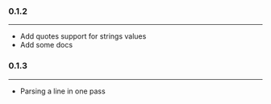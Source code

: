 ### 0.1.2
---
- Add quotes support for strings values
- Add some docs
  
### 0.1.3
---
- Parsing a line in one pass